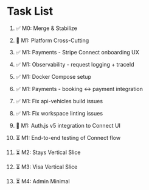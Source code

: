 # Task List

1. ✅ M0: Merge & Stabilize

2. 🔄 M1: Platform Cross-Cutting

3. ✅ M1: Payments - Stripe Connect onboarding UX

4. ✅ M1: Observability - request logging + traceId

5. ✅ M1: Docker Compose setup

6. ✅ M1: Payments - booking ↔ payment integration

7. ✅ M1: Fix api-vehicles build issues

8. ✅ M1: Fix workspace linting issues

9. 🔄 M1: Auth.js v5 integration to Connect UI

10. ⏳ M1: End-to-end testing of Connect flow

11. ⏳ M2: Stays Vertical Slice

12. ⏳ M3: Visa Vertical Slice

13. ⏳ M4: Admin Minimal


